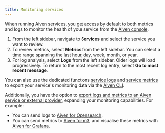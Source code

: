 ```yaml
---
title: Monitoring services
---
```


When running Aiven services, you get access by default to both metrics
and logs to monitor the health of your service from the [Aiven
console](https://console.aiven.io/).

1.  From the left sidebar, navigate to **Services** and select the
    service you want to review.
2.  To review metrics, select **Metrics** from the left sidebar. You can
    select a time range spanning the last hour, day, week, month, or
    year.
3.  For log analysis, select **Logs** from the left sidebar. Older logs
    will load progressively. To return to the most recent log entry,
    select **Go to most recent message**.

You can also use the dedicated functions
[service logs](/docs/tools/cli/service-cli#avn-service-logs) and
[service metrics](/docs/tools/cli/service-cli#avn-service-metrics) to
export your service's monitoring data via the
[Aiven CLI](/docs/tools/cli).

Additionally, you have the option to
[export logs and metrics to an Aiven service or external provider](/docs/platform/concepts/logs-metrics-alerts), expanding your monitoring capabilities. For example:

-   You can send logs to
    [Aiven for Opensearch](/docs/products/opensearch).
-   You can send metrics to
    [Aiven for m3](/docs/products/m3db),
    and visualise these metrics with
    [Aiven for Grafana](/docs/products/grafana).
